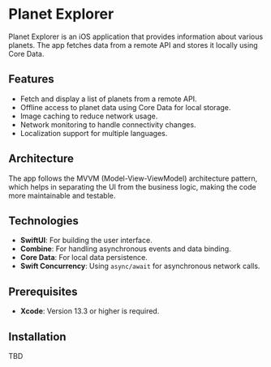 # Planet Explorer

Planet Explorer is an iOS application that provides information about various planets. The app fetches data from a remote API and stores it locally using Core Data.

## Features

- Fetch and display a list of planets from a remote API.
- Offline access to planet data using Core Data for local storage.
- Image caching to reduce network usage.
- Network monitoring to handle connectivity changes.
- Localization support for multiple languages.

## Architecture

The app follows the MVVM (Model-View-ViewModel) architecture pattern, which helps in separating the UI from the business logic, making the code more maintainable and testable.

## Technologies

- **SwiftUI**: For building the user interface.
- **Combine**: For handling asynchronous events and data binding.
- **Core Data**: For local data persistence.
- **Swift Concurrency**: Using `async/await` for asynchronous network calls.

## Prerequisites

- **Xcode**: Version 13.3 or higher is required.

## Installation

TBD
